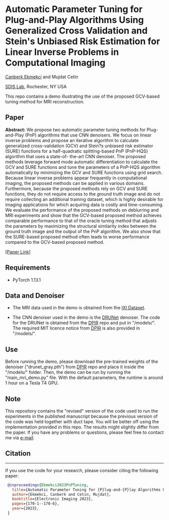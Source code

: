 # Automatic Parameter Tuning for Plug-and-Play Algorithms Using Generalized Cross Validation and Stein's Unbiased Risk Estimation for Linear Inverse Problems in Computational Imaging

[Canberk Ekmekci](https://cekmekci.github.io/) and Mujdat Cetin

[SDIS Lab](https://labsites.rochester.edu/sdis), Rochester, NY USA

This repo contains a demo illustrating the use of the proposed GCV-based tuning method for MRI reconstruction. 

## Paper

**Abstract:** We propose two automatic parameter tuning methods for Plug-and-Play (PnP) algorithms that use CNN denoisers. We focus on linear inverse problems and propose an iterative algorithm to calculate generalized cross-validation (GCV) and Stein?s unbiased risk estimator (SURE) functions for a half-quadratic splitting-based PnP (PnP-HQS) algorithm that uses a state-of- the-art CNN denoiser. The proposed methods leverage forward mode automatic differentiation to calculate the GCV and SURE functions and tune the parameters of a PnP-HQS algorithm automatically by minimizing the GCV and SURE functions using grid search. Because linear inverse problems appear frequently in computational imaging, the proposed methods can be applied in various domains. Furthermore, because the proposed methods rely on GCV and SURE functions, they do not require access to the ground truth image and do not require collecting an additional training dataset, which is highly desirable for imaging applications for which acquiring data is costly and time-consuming. We evaluate the performance of the proposed methods on deblurring and MRI experiments and show that the GCV-based proposed method achieves comparable performance to that of the oracle tuning method that adjusts the parameters by maximizing the structural similarity index between the ground truth image and the output of the PnP algorithm. We also show that the SURE-based proposed method often leads to worse performance compared to the GCV-based proposed method.

[[Paper Link]](https://library.imaging.org/ei/articles/35/14/COIMG-170)

## Requirements

- PyTorch 1.13.1

## Data and Denoiser

- The MRI data used in the demo is obtained from the [IXI Dataset](https://brain-development.org/ixi-dataset/).

- The CNN denoiser used in the demo is the [DRUNet](https://ieeexplore.ieee.org/abstract/document/9454311) denoiser. The code for the DRUNet is obtained from the [DPIR](https://github.com/cszn/DPIR) repo and put in "/models/". The required MIT licence notice from [DPIR](https://github.com/cszn/DPIR) is also provided in "/models/".

## Use

Before running the demo, please download the pre-trained weights of the denoiser ("drunet_gray.pth") from [DPIR](https://github.com/cszn/DPIR/tree/master/model_zoo) repo and place it inside the "/models/" folder. Then, the demo can be run by running the "main_mri_demo.py" file. With the default parameters, the runtime is around 1 hour on a Tesla T4 GPU.


## Note

This repository contains the "revised" version of the code used to run the experiments in the published manuscript because the previous version of the code was held together with duct tape. You will be better off using the implementation provided in this repo. The results might slightly differ from the paper. If you have any problems or questions, please feel free to contact me via [e-mail](https://cekmekci.github.io/contact/). 

## Citation
----------
If you use the code for your research, please consider citing the following paper:

```BibTex
 @inproceedings{Ekmekci2023PnPTuning,
   title={Automatic Parameter Tuning for {P}lug-and-{P}lay Algorithms Using Generalized Cross Validation and {S}tein's Unbiased Risk Estimation for Linear Inverse Problems in Computational Imaging},
   author={Ekmekci, Canberk and Cetin, Mujdat},
   booktitle={Electronic Imaging 2023},
   pages={170-1--170-6},
   year={2023},
 }
```



